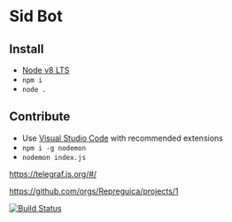 # Sid Bot

## Install
* [Node v8 LTS](https://nodejs.org/en/)
* `npm i`
* `node .`

## Contribute
* Use [Visual Studio Code](https://code.visualstudio.com/) with recommended extensions
* `npm i -g nodemon`
* `nodemon index.js`

https://telegraf.js.org/#/

https://github.com/orgs/Repreguica/projects/1

[![Build Status](https://travis-ci.org/Repreguica/sid.svg?branch=master)](https://travis-ci.org/Repreguica/sid)
